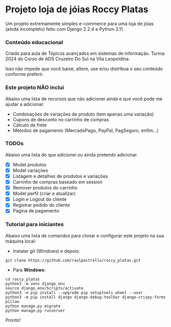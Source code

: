 # Projeto loja de jóias Roccy Platas 
Um projeto extremamente simples e-commerce para uma loja de jóias (ainda incompleto) feito com 
Django 2.2.4 e Python 3.11.

### Conteúdo educacional
Criado para aula de Tópicos avançados em sistemas de informação. Turma 2024 do Curso de ADS Cruzeiro Do Sul na Vila Leopoldina.

Isso não impede que você baixe, altere, use e/ou distribua o seu conteúdo conforme preferir.

### Este projeto NÃO inclui
Abaixo uma lista de recursos que não adicionei ainda e que você pode me ajudar a adicionar.

- Combinações de variações de produto (tem apenas uma variação)
- Cupons de desconto no carrinho de compras
- Cálculo de frete
- Métodos de pagamento (MercadoPago, PayPal, PagSeguro, enfim...)

### TODOs
Abaixo uma lista do que adicionei ou ainda pretendo adicionar.

- [x] Model produtos
- [x] Model variações
- [x] Listagem e detalhes de produtos e variações
- [x] Carrinho de compras baseado em session
- [x] Remover produtos do carrinho
- [x] Model perfil (criar e atualizar)
- [x] Login e Logout do cliente
- [x] Registrar pedido do cliente
- [x] Página de pagamento

### Tutorial para iniciantes
Abaixo uma lista de comandos para clonar e configurar este projeto na sua 
máquina local:

- Instalar git (Windows) e depois:

```
git clone https://github.com/raulpastrello/roccy_platas.git
```

- Para **Windows**:

```
cd roccy_platas
python3 -m venv django_env
source django_env/Scripts/activate
python3 -m pip install --upgrade pip setuptools wheel --user
python3 -m pip install django django-debug-toolbar django-crispy-forms pillow
python manage.py migrate
python manage.py runserver

```

Pronto!

